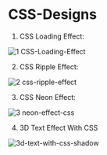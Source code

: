 # CSS-Designs
1. CSS Loading Effect:

![1  CSS-Loading-Effect](https://github.com/ccschoolsedu/CSS-Designs/assets/135714603/62c7d164-49dd-409f-92b0-f8c95cb6bea3)

2. CSS Ripple Effect:

![2  css-ripple-effect](https://github.com/ccschoolsedu/CSS-Designs/assets/135714603/f785b057-a503-45ea-9e6f-b35e099beb80)

3. CSS Neon Effect:

![3  neon-effect-css](https://github.com/ccschoolsedu/CSS-Designs/assets/135714603/730ce6c4-6187-4fc7-b445-963f7c13df94)

4. 3D Text Effect With CSS

![3d-text-with-css-shadow](https://github.com/ccschoolsedu/CSS-Designs/assets/135714603/f60fd384-132a-4d85-89a6-aaea3b633c89)


